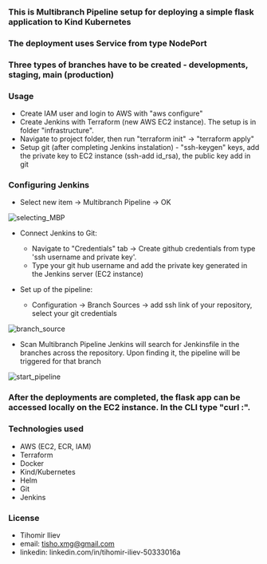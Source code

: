 ### This is Multibranch Pipeline setup for deploying a simple flask application to Kind Kubernetes
### The deployment uses Service from type NodePort
### Three types of branches have to be created - developments, staging, main (production)

### Usage
  - Create IAM user and login to AWS with "aws configure" 
  - Create Jenkins with Terraform (new AWS EC2 instance). The setup is in folder "infrastructure".  
  - Navigate to project folder, then run "terraform init" -> "terraform apply"
  - Setup git (after completing Jenkins instalation) - "ssh-keygen" keys, add the private key to EC2 instance (ssh-add id_rsa), the public key add in git

### Configuring Jenkins

 - Select new item -> Multibranch Pipeline -> OK

![selecting_MBP](https://user-images.githubusercontent.com/44411127/215773175-bf94c4d3-f0c4-436c-a76a-4d9cd6f22b6d.PNG)

 - Connect Jenkins to Git:
 	- Navigate to "Credentials" tab -> Create github credentials from type 'ssh username and private key'. 
	- Type your git hub username and add the private key generated in the Jenkins server (EC2 instance)

 - Set up of the pipeline:
 	- Configuration -> Branch Sources -> add ssh link of your repository, select your git credentials

![branch_source](https://user-images.githubusercontent.com/44411127/215773250-34684296-b772-461e-9146-72ff6b6c071d.PNG)

 - Scan Multibranch Pipeline 
	Jenkins will search for Jenkinsfile in the branches across the repository. Upon finding it, the pipeline will be triggered for that branch 

![start_pipeline](https://user-images.githubusercontent.com/44411127/215773339-6515c136-3988-4189-93fc-ac98dac3c1fd.PNG)
 
### After the deployments are completed, the flask app can be accessed locally on the EC2 instance. In the CLI type "curl <NODE IP>:<NODEPORT>". 

### Technologies used
  - AWS (EC2, ECR, IAM)	
  - Terraform
  - Docker 
  - Kind/Kubernetes
  - Helm
  - Git
  - Jenkins

### License
  - Tihomir Iliev
  - email: tisho.xmg@gmail.com
  - linkedin: linkedin.com/in/tihomir-iliev-50333016a
  

